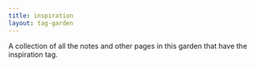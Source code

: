 ```yaml
---
title: inspiration
layout: tag-garden
--- 
```

A collection of all the notes and other pages in this garden that have the inspiration tag.
